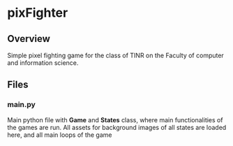 # pixFighter 

## Overview 

Simple pixel fighting game for the class of TINR on the Faculty of computer and information science. 

## Files 

### main.py 

Main python file with <b>Game</b> and <b>States</b> class, where main functionalities of the games are run. All assets for background images of all states are loaded here, and all main loops of the game

